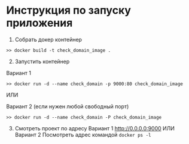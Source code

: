 # Инструкция по запуску приложения

1. Собрать докер контейнер

```
>> docker build -t check_domain_image .
```

2. Запустить контейнер

Вариант 1
```
>> docker run -d --name check_domain -p 9000:80 check_domain_image
```
ИЛИ

Вариант 2 (если нужен любой свободный порт)
```
>> docker run -d --name check_domain -P check_domain_image
```

3. Смотреть проект по адресу
Вариант 1
http://0.0.0.0:9000
ИЛИ
Вариант 2
Посмотреть адрес командой `docker ps -l`
